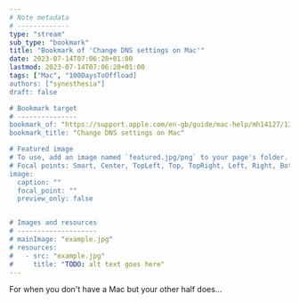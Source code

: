 ```yaml
---
# Note metadata
# -------------
type: "stream"
sub_type: "bookmark"
title: "Bookmark of 'Change DNS settings on Mac'"
date: 2023-07-14T07:06:20+01:00
lastmod: 2023-07-14T07:06:20+01:00
tags: ["Mac", "100DaysToOffload]
authors: ["synesthesia"]
draft: false

# Bookmark target
# ---------------
bookmark_of: "https://support.apple.com/en-gb/guide/mac-help/mh14127/13.0/mac/13.0"
bookmark_title: "Change DNS settings on Mac"

# Featured image
# To use, add an image named `featured.jpg/png` to your page's folder.
# Focal points: Smart, Center, TopLeft, Top, TopRight, Left, Right, BottomLeft, Bottom, BottomRight.
image:
  caption: ""
  focal_point: ""
  preview_only: false


# Images and resources
# --------------------
# mainImage: "example.jpg"
# resources:
#   - src: "example.jpg"
#     title: "TODO: alt text goes here"
---
```

For when you don't have a Mac but your other half does...
